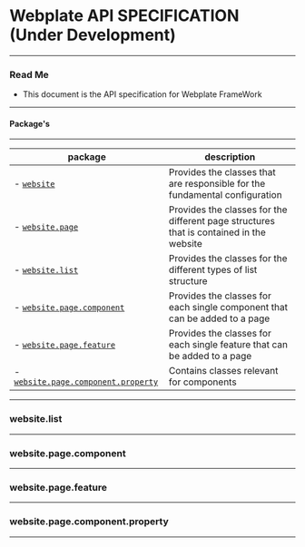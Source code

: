 # Webplate API SPECIFICATION (Under Development)
---

### Read Me

- This document is the API specification for Webplate FrameWork

---

#### Package's
---
| package | description |
| --- | --- |
| - [`website`](./MarkDown/Packages/website.md) | Provides the classes that are responsible for the fundamental configuration |
| - [`website.page`](./MarkDown/Packages/website_page.md) | Provides the classes for the different page structures that is contained in the website |
| - [`website.list`](#websitelist) | Provides the classes for the different types of list structure |
| - [`website.page.component`](#websitepagecomponent) | Provides the classes for each single component that can be added to a page |
| - [`website.page.feature`](#websitepagefeature) | Provides the classes for each single feature that can be added to a page |
| - [`website.page.component.property`](#websitepagecomponentproperty)| Contains classes relevant for components |

---

### website.list 
---

### website.page.component 
---

### website.page.feature 
---

### website.page.component.property 
---